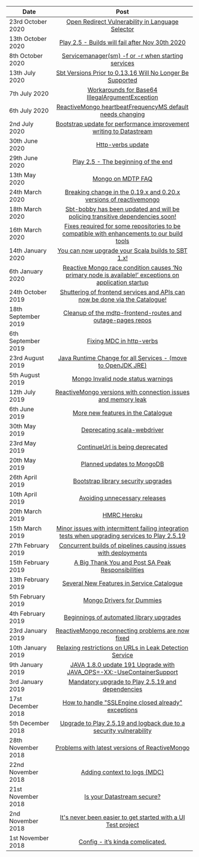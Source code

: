 [//]: <> (This markdown file is rendered and displayed on the front page of the Catalogue)

| Date                  |      Post                                                                                                             | 
|-----------------------|:---------------------------------------------------------------------------------------------------------------------:|
| 23rd October 2020     |  [Open Redirect Vulnerability in Language Selector](https://confluence.tools.tax.service.gov.uk/x/Thg6DQ)|
| 13th October 2020     |  [Play 2.5 - Builds will fail after Nov 30th 2020](https://confluence.tools.tax.service.gov.uk/x/5pQnDQ) |
| 8th October 2020      |  [Servicemanager(sm) -f or -r when starting services](https://confluence.tools.tax.service.gov.uk/x/Z4InDQ) |
| 13th July 2020        |  [Sbt Versions Prior to 0.13.16 Will No Longer Be Supported](https://confluence.tools.tax.service.gov.uk/x/jBD4Cw) | 
| 7th July 2020         |  [Workarounds for Base64 IllegalArgumentException](https://confluence.tools.tax.service.gov.uk/x/FQvaCw) | 
| 6th July 2020         |  [ReactiveMongo heartbeatFrequencyMS default needs changing](https://confluence.tools.tax.service.gov.uk/x/JAbaCw)| 
| 2nd July 2020         |  [Bootstrap update for performance improvement writing to Datastream](https://confluence.tools.tax.service.gov.uk/x/W4TOCw) | 
| 30th June 2020        |  [Http-verbs update](https://confluence.tools.tax.service.gov.uk/x/Fw66Cw) | 
| 29th June 2020        |  [Play 2.5 - The beginning of the end](https://confluence.tools.tax.service.gov.uk/x/pQq6Cw) | 
| 13th May 2020         |  [Mongo on MDTP FAQ](https://confluence.tools.tax.service.gov.uk/x/WoM_Cw) | 
| 24th March 2020       |  [Breaking change in the 0.19.x and 0.20.x versions of reactivemongo](https://confluence.tools.tax.service.gov.uk/x/cC7hCg) | 
| 18th March 2020       |  [Sbt-bobby has been updated and will be policing transitive dependencies soon!](https://confluence.tools.tax.service.gov.uk/x/_h3hCg) | 
| 16th March 2020       |  [Fixes required for some repositories to be compatible with enhancements to our build tools](https://confluence.tools.tax.service.gov.uk/x/mhXhCg) | 
| 14th January 2020     |  [You can now upgrade your Scala builds to SBT 1.x!](https://confluence.tools.tax.service.gov.uk/x/tzKHCg) | 
| 6th January 2020      |  [Reactive Mongo race condition causes ‘No primary node is available!’ exceptions on application startup](https://confluence.tools.tax.service.gov.uk/x/5R6HCg) | 
| 24th October 2019     |  [Shuttering of frontend services and APIs can now be done via the Catalogue!](https://confluence.tools.tax.service.gov.uk/x/4EQiCg) | 
| 18th September 2019   |  [Cleanup of the mdtp-frontend-routes and outage-pages repos](https://confluence.tools.tax.service.gov.uk/x/eEnwCQ) | 
| 6th September 2019    |  [Fixing MDC in http-verbs](https://confluence.tools.tax.service.gov.uk/x/vCvwCQ) | 
| 23rd August 2019      |  [Java Runtime Change for all Services - (move to OpenJDK JRE)](https://confluence.tools.tax.service.gov.uk/x/MRHwCQ) | 
| 5th August 2019       |  [Mongo Invalid node status warnings](https://confluence.tools.tax.service.gov.uk/x/xt_3CQ) | 
| 12th July 2019        |  [ReactiveMongo versions with connection issues and memory leak](https://confluence.tools.tax.service.gov.uk/x/Jqu3CQ) | 
| 6th June 2019         |  [More new features in the Catalogue](https://confluence.tools.tax.service.gov.uk/x/4AOXCQ) | 
| 30th May 2019         |  [Deprecating scala-webdriver](https://confluence.tools.tax.service.gov.uk/x/9G9jCQ) | 
| 23rd May 2019         |  [ContinueUrl is being deprecated](https://confluence.tools.tax.service.gov.uk/x/NGBjCQ) | 
| 20th May 2019         |  [Planned updates to MongoDB](https://confluence.tools.tax.service.gov.uk/x/pE5jCQ) | 
| 26th April 2019       |  [Bootstrap library security upgrades](https://confluence.tools.tax.service.gov.uk/x/TxFjCQ) | 
| 10th April 2019       |  [Avoiding unnecessary releases](https://confluence.tools.tax.service.gov.uk/x/lD1ECQ) | 
| 20th March 2019       |  [HMRC Heroku](https://confluence.tools.tax.service.gov.uk/x/Lv8TCQ) | 
| 15th March 2019       |  [Minor issues with intermittent failing integration tests when upgrading services to Play 2.5.19](https://confluence.tools.tax.service.gov.uk/x/0vATCQ) | 
| 27th February 2019    |  [Concurrent builds of pipelines causing issues with deployments](https://confluence.tools.tax.service.gov.uk/x/GrYTCQ) | 
| 15th February 2019    |  [A Big Thank You and Post SA Peak Responsibilities](https://confluence.tools.tax.service.gov.uk/x/f5kTCQ) | 
| 13th February 2019    |  [Several New Features in Service Catalogue](https://confluence.tools.tax.service.gov.uk/x/1ZETCQ) | 
| 5th February 2019     |  [Mongo Drivers for Dummies](https://confluence.tools.tax.service.gov.uk/x/IBD-C) | 
| 4th February 2019     |  [Beginnings of automated library upgrades](https://confluence.tools.tax.service.gov.uk/x/Gw--C) | 
| 23rd January 2019     |  [ReactiveMongo reconnecting problems are now fixed](https://confluence.tools.tax.service.gov.uk/x/pwDsC) | 
| 10th January 2019     |  [Relaxing restrictions on URLs in Leak Detection Service](https://confluence.tools.tax.service.gov.uk/x/2obGC) | 
| 9th January 2019      |  [JAVA 1.8.0 update 191 Upgrade with JAVA_OPS=-XX:-UseContainerSupport](https://confluence.tools.tax.service.gov.uk/x/ceekC) | 
| 3rd January 2019      |  [Mandatory upgrade to Play 2.5.19 and dependencies](https://confluence.tools.tax.service.gov.uk/x/sNukC) | 
| 17st December 2018    |  [How to handle "SSLEngine closed already" exceptions](https://confluence.tools.tax.service.gov.uk/x/fIykC) | 
| 5th December 2018     |  [Upgrade to Play 2.5.19 and logback due to a security vulnerability](https://confluence.tools.tax.service.gov.uk/x/JYCPC) | 
| 28th November 2018    |  [Problems with latest versions of ReactiveMongo](https://confluence.tools.tax.service.gov.uk/x/UYJ-C) | 
| 22nd November 2018    |  [Adding context to logs (MDC)](https://confluence.tools.tax.service.gov.uk/x/HYhsC) | 
| 21st November 2018    |  [Is your Datastream secure?](https://confluence.tools.tax.service.gov.uk/x/uIJsC) | 
| 2nd November 2018     |  [It's never been easier to get started with a UI Test project](https://confluence.tools.tax.service.gov.uk/x/UQk1C) | 
| 1st November 2018     |  [Config - it’s kinda complicated.](https://confluence.tools.tax.service.gov.uk/x/ugU1C) | 